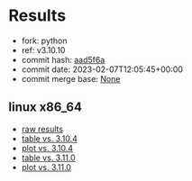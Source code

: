 # Results

- fork: python
- ref: v3.10.10
- commit hash: [aad5f6a](https://github.com/python/cpython/commit/aad5f6a)
- commit date: 2023-02-07T12:05:45+00:00
- commit merge base: [None](https://github.com/python/cpython/commit/None)

## linux x86_64

- [raw results](bm-20230207-linux-x86_64-python-v3.10.10-3.10.10-aad5f6a.json)
- [table vs. 3.10.4](bm-20230207-linux-x86_64-python-v3.10.10-3.10.10-aad5f6a-vs-3.10.4.md)
- [plot vs. 3.10.4](bm-20230207-linux-x86_64-python-v3.10.10-3.10.10-aad5f6a-vs-3.10.4.png)
- [table vs. 3.11.0](bm-20230207-linux-x86_64-python-v3.10.10-3.10.10-aad5f6a-vs-3.11.0.md)
- [plot vs. 3.11.0](bm-20230207-linux-x86_64-python-v3.10.10-3.10.10-aad5f6a-vs-3.11.0.png)


